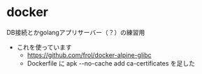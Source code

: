# docker

DB接続とかgolangアプリサーバー（？）の練習用

 * これを使っています
   * https://github.com/frol/docker-alpine-glibc
   * Dockerfile に apk --no-cache add ca-certificates を足した
